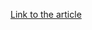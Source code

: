 [Link to the article](https://news.sophos.com/en-us/2020/10/27/mtr-casebook-an-active-adversary-caught-in-the-act/)
